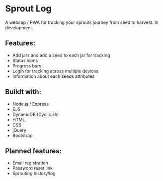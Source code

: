 ﻿# Sprout Log

A webapp / PWA for tracking your sprouts journey from seed to harvest. In development.

## Features:

- Add jars and add a seed to each jar for tracking
- Status icons
- Progress bars
- Login for tracking across multiple devices
- Information about each seeds attributes

## Buildt with:

- Node.js / Express
- EJS
- DynamoDB (Cyclic.sh)
- HTML
- CSS
- jQuery
- Bootstrap

## Planned features:

- Email registration
- Password reset link
- Sprouting history/log
